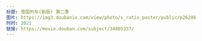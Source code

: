 ```yaml
---
标题: 雪国列车(剧版) 第二季
图片: https://img3.doubanio.com/view/photo/s_ratio_poster/public/p2628614042.jpg
时时: 2021
链接: https://movie.douban.com/subject/34885337/
---
```

